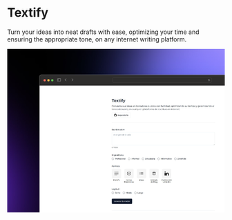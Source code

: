 # Textify
Turn your ideas into neat drafts with ease, optimizing your time and ensuring the appropriate tone, on any internet writing platform.

![Textify](https://raw.githubusercontent.com/JoseCortezz25/textify/main/screenshot.png)